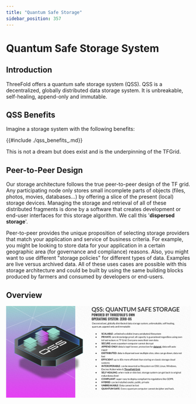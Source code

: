 ```yaml
---
title: "Quantum Safe Storage"
sidebar_position: 357
---
```


<!-- ![](./img/qsss_intro_.jpg) -->

<h1> Quantum Safe Storage System </h1>



## Introduction

ThreeFold offers a quantum safe storage system (QSS). QSS is a decentralized, globally distributed data storage system. It is unbreakable, self-healing, append-only and immutable.

## QSS Benefits

Imagine a storage system with the following benefits:

{{#include ./qss_benefits_.md}}

This is not a dream but does exist and is the underpinning of the TFGrid.

## Peer-to-Peer Design

Our storage architecture follows the true peer-to-peer design of the TF grid. Any participating node only stores small incomplete parts of objects (files, photos, movies, databases...) by offering a slice of the present (local) storage devices. Managing the storage and retrieval of all of these distributed fragments is done by a software that creates development or end-user interfaces for this storage algorithm. We call this '**dispersed storage**'.

Peer-to-peer provides the unique proposition of selecting storage providers that match your application and service of business criteria. For example, you might be looking to store data for your application in a certain geographic area (for governance and compliance) reasons. Also, you might want to use different "storage policies" for different types of data. Examples are live versus archived data. All of these uses cases are possible with this storage architecture and could be built by using the same building blocks produced by farmers and consumed by developers or end-users.

## Overview

![](./img/qsss_intro_0_.jpg)